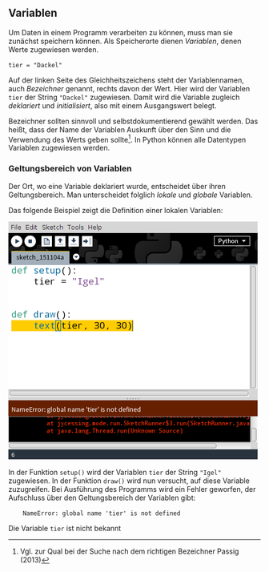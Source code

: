## Variablen

Um Daten in einem Programm verarbeiten zu können, muss man sie zunächst speichern können. Als Speicherorte dienen *Variablen*, denen Werte zugewiesen werden.

```{.python}
tier = "Dackel"
```

Auf der linken Seite des Gleichheitszeichens steht der Variablennamen, auch *Bezeichner* genannt, rechts davon der Wert. Hier wird der Variablen `tier` der String `"Dackel"` zugewiesen. Damit wird die Variable zugleich *deklariert* und *initialisiert*, also mit einem Ausgangswert belegt.

Bezeichner sollten sinnvoll und selbstdokumentierend gewählt werden. Das heißt, dass der Name der Variablen Auskunft über den Sinn und die Verwendung des Werts geben sollte[^4]. In Python können alle Datentypen Variablen zugewiesen werden.

[^4]: Vgl. zur Qual bei der Suche nach dem richtigen Bezeichner Passig (2013)

### Geltungsbereich von Variablen

Der Ort, wo eine Variable deklariert wurde, entscheidet über ihren Geltungsbereich. Man unterscheidet folglich *lokale* und *globale* Variablen.

Das folgende Beispiel zeigt die Definition einer lokalen Variablen:

![](../images/lokale-variable.png)

In der Funktion `setup()` wird der Variablen `tier` der String `"Igel"` zugewiesen. In der Funktion `draw()` wird nun versucht, auf diese Variable zuzugreifen. Bei Ausführung des Programms wird ein Fehler geworfen, der Aufschluss über den Geltungsbereich der Variablen gibt: 

        NameError: global name 'tier' is not defined
        
Die Variable `tier` ist nicht bekannt


